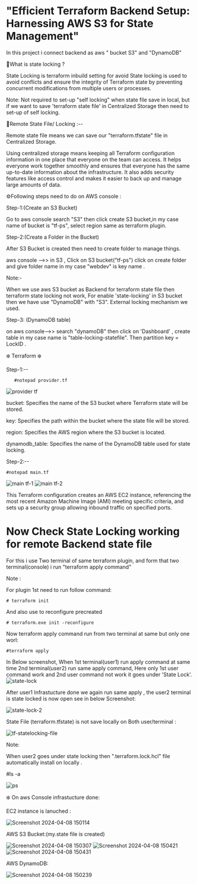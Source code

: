 # "Efficient Terraform Backend Setup: Harnessing AWS S3 for State Management"

In this project i connect backend as aws " bucket S3" and "DynamoDB"

🌟What is state locking ?

State Locking is terraform inbuild setting for avoid State locking is used to avoid conflicts and ensure the integrity of Terraform state by preventing concurrent modifications from multiple
users or processes.

Note: Not required to set-up "self locking"  when state file save in local, but if we want to save 'terraform state file' in Centralized Storage then need to set-up of self locking.

🌟Remote State File/ Locking :--

Remote state file means we can save our "terraform.tfstate" file in Centralized Storage.

Using centralized storage means keeping all Terraform configuration information in one place that everyone on the team can access. It helps everyone work together smoothly and ensures that 
everyone has the same up-to-date information about the infrastructure. It also adds security features like access control and makes it easier to back up and manage large amounts of data.


⚙️Following steps need to do on AWS console :

Step-1:(Create an S3 Bucket)

Go to aws console search "S3" then click create S3 bucket,in my case name of bucket is "tf-ps", select region same as terraform plugin.

Step-2:(Create a Folder in the Bucket)

After S3 Bucket is created then need to create folder to manage things.

aws console -->> in S3 , Click on S3 bucket("tf-ps") click on create folder and give folder name in my case "webdev" is key name .

Note:-

When we use aws S3 bucket as Backend for terraform state file then terraform state locking not work, For enable 'state-locking' in S3 bucket then we have use "DynamoDB" with "S3". 
External locking mechanism we used.

Step-3: (DynamoDB table)

on aws console-->> search "dynamoDB" then click on 'Dashboard' , create table in my case name is "table-locking-statefile". 
Then partition key = LockID .



❄️ Terraform ❄️

Step-1:--

       #notepad provider.tf

![provider tf](https://github.com/Pratikshinde55/Terraform-Remote-Backend-state_locking/assets/145910708/eaca1b18-16da-40e0-b2ee-b4212799edf3)

bucket: Specifies the name of the S3 bucket where Terraform state will be stored.

key: Specifies the path within the bucket where the state file will be stored.

region: Specifies the AWS region where the S3 bucket is located.

dynamodb_table: Specifies the name of the DynamoDB table used for state locking.


Step-2:--

    #notepad main.tf

![main tf-1](https://github.com/Pratikshinde55/Terraform-Remote-Backend-state_locking/assets/145910708/69380606-fb4d-4424-b7fc-0c08510a2da9)
![main tf-2](https://github.com/Pratikshinde55/Terraform-Remote-Backend-state_locking/assets/145910708/f0decdb5-5f3b-4b15-a25f-12469d8e14b2)

This Terraform configuration creates an AWS EC2 instance, referencing the most recent Amazon Machine Image (AMI) meeting specific criteria, and sets up a security
group allowing inbound traffic on specified ports.


# Now Check State Locking working for remote Backend state file 
For this i use Two terminal of same terraform plugin, and form that two terminal(console) i run "terraform apply command"

Note : 

For plugin 1st need to run follow command:

    # terraform init
    
And also use to reconfigure precreated 

    # terraform.exe init -reconfigure

Now terraform apply command run from two terminal at same but only one worl:

    #terraform apply

In Below screenshot, When 1st terminal(user1) run apply command at same time 2nd terminal(user2) run same apply command, Here only 1st user command work and 2nd user command not work 
it goes under 'State Lock'.
![state-lock](https://github.com/Pratikshinde55/Terraform-Remote-Backend-state_locking/assets/145910708/6f63d12b-d757-49b2-b05d-f16489f5cb18)

After user1 Infrastucture done we again run same apply , the user2 terminal is state locked is now open see in below Screenshot: 

![state-lock-2](https://github.com/Pratikshinde55/Terraform-Remote-Backend-state_locking/assets/145910708/179e7c65-af8e-4f2d-82cb-0783c5c54ab4)


State File (terraform.tfstate) is not save locally on Both user/terminal :

![tf-statelocking-file](https://github.com/Pratikshinde55/Terraform-Remote-Backend-state_locking/assets/145910708/71c3b6ca-b0ff-4aeb-82e0-d6713ca57cbc)


Note:

When user2 goes under state locking then ".terraform.lock.hcl" file automatically install on locally .

   #ls -a
   
![ps](https://github.com/Pratikshinde55/Terraform-Remote-Backend-state_locking/assets/145910708/3ffb5194-add2-4018-b102-9c34d9c279be)


❄️ On aws Console infrastucture done:


EC2 instance is lanuched :

![Screenshot 2024-04-08 150114](https://github.com/Pratikshinde55/Terraform-Remote-Backend-state_locking/assets/145910708/c47f81ae-bc1a-44a2-88bf-46e70cc9f749)



AWS S3 Bucket:(my.state file is created)

![Screenshot 2024-04-08 150307](https://github.com/Pratikshinde55/Terraform-Remote-Backend-state_locking/assets/145910708/4e0dcf2b-2743-480d-8333-295e9823bc01)
![Screenshot 2024-04-08 150421](https://github.com/Pratikshinde55/Terraform-Remote-Backend-state_locking/assets/145910708/ed59e36f-4861-4843-a17b-d28586f1e09e)
![Screenshot 2024-04-08 150431](https://github.com/Pratikshinde55/Terraform-Remote-Backend-state_locking/assets/145910708/996f029e-f86a-4993-812b-01a070fbdc16)

AWS DynamoDB:

![Screenshot 2024-04-08 150239](https://github.com/Pratikshinde55/Terraform-Remote-Backend-state_locking/assets/145910708/64e1c8be-2c6e-4205-bde0-4fade7a92375)





















